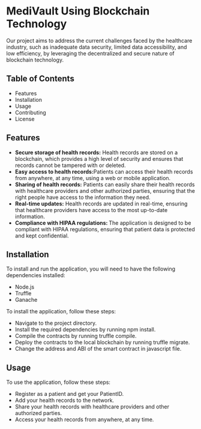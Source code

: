 <h1>MediVault Using Blockchain Technology</h1>

Our project aims to address the current challenges faced by the healthcare industry, such as inadequate data security, limited data accessibility, and low efficiency, by leveraging the decentralized and secure nature of blockchain technology.

<h2>Table of Contents</h2>

  <ul> <li>Features</li>
   <li>Installation</li>
    <li>Usage</li>
   <li>Contributing</li>
   <li>License</li>
  </ul>

<h2>Features</h2>

   <ul><li><b>Secure storage of health records:</b> Health records are stored on a blockchain, which provides a high level of security and ensures that records cannot be tampered with or deleted.
    </li><li><b>Easy access to health records:</b>Patients can access their health records from anywhere, at any time, using a web or mobile application.</li>
    <li><b>Sharing of health records:</b> Patients can easily share their health records with healthcare providers and other authorized parties, ensuring that the right people have access to the information they need.
    </li><li><b>Real-time updates:</b> Health records are updated in real-time, ensuring that healthcare providers have access to the most up-to-date information.</li><li><b>
    Compliance with HIPAA regulations: </b>The application is designed to be compliant with HIPAA regulations, ensuring that patient data is protected and kept confidential.</li>
  </ul>

<h2>Installation</h2>

To install and run the application, you will need to have the following dependencies installed:

   <ul><li>Node.js</li>
    <li>Truffle</li>
    <li>Ganache</li>
    </ul>

To install the application, follow these steps:

   <ul>
    <li>Navigate to the project directory.</li>
    <li>Install the required dependencies by running npm install.</li>
    <li>Compile the contracts by running truffle compile.</li>
    <li>Deploy the contracts to the local blockchain by running truffle migrate.</li>
    <li>Change the address and ABI of the smart contract in javascript file.</li></ul>

<h2>Usage</h2>

To use the application, follow these steps:
  
   <ul><li>Register as a patient and get your PatientID.</li>
    <li>Add your health records to the network.</li>
    <li>Share your health records with healthcare providers and other authorized parties.</li>
    <li>Access your health records from anywhere, at any time.</li></ul>

